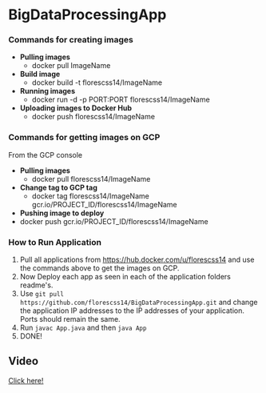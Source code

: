 # BigDataProcessingApp

### Commands for creating images  
- **Pulling images**
  - docker pull ImageName  
- **Build image**
  - docker build -t florescss14/ImageName
- **Running images**
  - docker run -d -p PORT:PORT florescss14/ImageName
- **Uploading images to Docker Hub**
  - docker push florescss14/ImageName
  
### Commands for getting images on GCP
From the GCP console
- **Pulling images**
  - docker pull florescss14/ImageName  
- **Change tag to GCP tag**
  - docker tag florescss14/ImageName gcr.io/PROJECT_ID/florescss14/ImageName
- **Pushing image to deploy**
 - docker push gcr.io/PROJECT_ID/florescss14/ImageName
  
### How to Run Application
1. Pull all applications from https://hub.docker.com/u/florescss14 and use the commands above to get the images on GCP.
2. Now Deploy each app as seen in each of the application folders readme's.
3. Use `git pull https://github.com/florescss14/BigDataProcessingApp.git` and change the application IP addresses to the IP addresses of your application. Ports should remain the same.
4. Run `javac App.java` and then `java App`
5. DONE!

## Video
[Click here!](https://pitt-my.sharepoint.com/:v:/g/personal/cwf24_pitt_edu/EeuBCGRzGzZGglldvj8U0LEBgUTEZfbVgcyEKhsdHzR1Xw?e=Dip0EQ)

